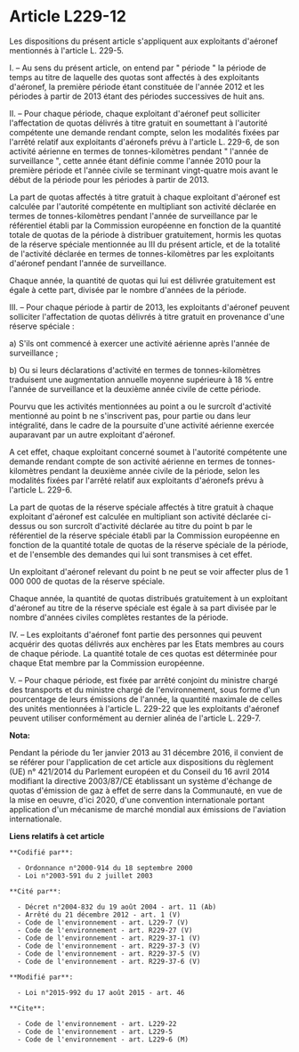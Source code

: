 # Article L229-12

Les dispositions du présent article s'appliquent aux exploitants d'aéronef mentionnés à l'article L. 229-5.

I. – Au sens du présent article, on entend par " période " la période de temps au titre de laquelle des quotas sont affectés
à des exploitants d'aéronef, la première période étant constituée de l'année 2012 et les périodes à partir de 2013 étant des
périodes successives de huit ans.

II. – Pour chaque période, chaque exploitant d'aéronef peut solliciter l'affectation de quotas délivrés à titre gratuit en
soumettant à l'autorité compétente une demande rendant compte, selon les modalités fixées par l'arrêté relatif aux
exploitants d'aéronefs prévu à l'article L. 229-6, de son activité aérienne en termes de tonnes-kilomètres pendant " l'année
de surveillance ", cette année étant définie comme l'année 2010 pour la première période et l'année civile se terminant
vingt-quatre mois avant le début de la période pour les périodes à partir de 2013.

La part de quotas affectés à titre gratuit à chaque exploitant d'aéronef est calculée par l'autorité compétente en
multipliant son activité déclarée en termes de tonnes-kilomètres pendant l'année de surveillance par le référentiel établi
par la Commission européenne en fonction de la quantité totale de quotas de la période à distribuer gratuitement, hormis les
quotas de la réserve spéciale mentionnée au III du présent article, et de la totalité de l'activité déclarée en termes de
tonnes-kilomètres par les exploitants d'aéronef pendant l'année de surveillance.

Chaque année, la quantité de quotas qui lui est délivrée gratuitement est égale à cette part, divisée par le nombre d'années
de la période.

III. – Pour chaque période à partir de 2013, les exploitants d'aéronef peuvent solliciter l'affectation de quotas délivrés à
titre gratuit en provenance d'une réserve spéciale :

a) S'ils ont commencé à exercer une activité aérienne après l'année de surveillance ;

b) Ou si leurs déclarations d'activité en termes de tonnes-kilomètres traduisent une augmentation annuelle moyenne supérieure
à 18 % entre l'année de surveillance et la deuxième année civile de cette période.

Pourvu que les activités mentionnées au point a ou le surcroît d'activité mentionné au point b ne s'inscrivent pas, pour
partie ou dans leur intégralité, dans le cadre de la poursuite d'une activité aérienne exercée auparavant par un autre
exploitant d'aéronef.

A cet effet, chaque exploitant concerné soumet à l'autorité compétente une demande rendant compte de son activité aérienne en
termes de tonnes-kilomètres pendant la deuxième année civile de la période, selon les modalités fixées par l'arrêté relatif
aux exploitants d'aéronefs prévu à l'article L. 229-6.

La part de quotas de la réserve spéciale affectés à titre gratuit à chaque exploitant d'aéronef est calculée en multipliant
son activité déclarée ci-dessus ou son surcroît d'activité déclarée au titre du point b par le référentiel de la réserve
spéciale établi par la Commission européenne en fonction de la quantité totale de quotas de la réserve spéciale de la
période, et de l'ensemble des demandes qui lui sont transmises à cet effet.

Un exploitant d'aéronef relevant du point b ne peut se voir affecter plus de 1 000 000 de quotas de la réserve spéciale.

Chaque année, la quantité de quotas distribués gratuitement à un exploitant d'aéronef au titre de la réserve spéciale est
égale à sa part divisée par le nombre d'années civiles complètes restantes de la période.

IV. – Les exploitants d'aéronef font partie des personnes qui peuvent acquérir des quotas délivrés aux enchères par les Etats
membres au cours de chaque période. La quantité totale de ces quotas est déterminée pour chaque Etat membre par la Commission
européenne.

V. – Pour chaque période, est fixée par arrêté conjoint du ministre chargé des transports et du ministre chargé de
l'environnement, sous forme d'un pourcentage de leurs émissions de l'année, la quantité maximale de celles des unités
mentionnées à l'article L. 229-22 que les exploitants d'aéronef peuvent utiliser conformément au dernier alinéa de l'article
L. 229-7.

**Nota:**

Pendant la période du 1er janvier 2013 au 31 décembre 2016, il convient de se référer pour l'application de cet article aux
dispositions du règlement (UE) n° 421/2014 du Parlement européen et du Conseil du 16 avril 2014 modifiant la directive
2003/87/CE établissant un système d'échange de quotas d'émission de gaz à effet de serre dans la Communauté, en vue de la
mise en oeuvre, d'ici 2020, d'une convention internationale portant application d'un mécanisme de marché mondial aux
émissions de l'aviation internationale.

**Liens relatifs à cet article**

	**Codifié par**:

	  - Ordonnance n°2000-914 du 18 septembre 2000
	  - Loi n°2003-591 du 2 juillet 2003

	**Cité par**:

	  - Décret n°2004-832 du 19 août 2004 - art. 11 (Ab)
	  - Arrêté du 21 décembre 2012 - art. 1 (V)
	  - Code de l'environnement - art. L229-7 (V)
	  - Code de l'environnement - art. R229-27 (V)
	  - Code de l'environnement - art. R229-37-1 (V)
	  - Code de l'environnement - art. R229-37-3 (V)
	  - Code de l'environnement - art. R229-37-5 (V)
	  - Code de l'environnement - art. R229-37-6 (V)

	**Modifié par**:

	  - Loi n°2015-992 du 17 août 2015 - art. 46

	**Cite**:

	  - Code de l'environnement - art. L229-22
	  - Code de l'environnement - art. L229-5
	  - Code de l'environnement - art. L229-6 (M)
